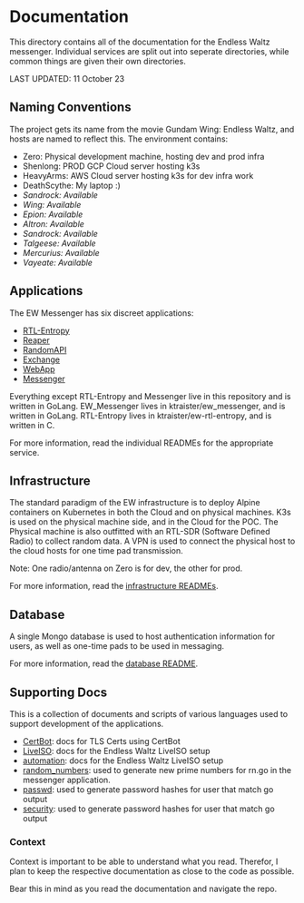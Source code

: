 # Documentation
This directory contains all of the documentation for the Endless Waltz 
messenger. Individual services are split out into seperate directories, while 
common things are given their own directories. 

LAST UPDATED: 11 October 23

## Naming Conventions
The project gets its name from the movie Gundam Wing: Endless Waltz, and hosts
are named to reflect this. The environment contains:
  - Zero: Physical development machine, hosting dev and prod infra
  - Shenlong: PROD GCP Cloud server hosting k3s 
  - HeavyArms: AWS Cloud server hosting k3s for dev infra work
  - DeathScythe: My laptop :) 
  - *Sandrock: Available*
  - *Wing: Available*
  - *Epion: Available*
  - *Altron: Available*
  - *Sandrock: Available*
  - *Talgeese: Available*
  - *Mercurius: Available*
  - *Vayeate: Available*

## Applications
The EW Messenger has six discreet applications:
  - [RTL-Entropy](https://github.com/ktraister/ew-rtl-entropy) 
  - [Reaper](../endless_waltz/reaper/README.md)
  - [RandomAPI](../endless_waltz/random/README.md)
  - [Exchange](../endless_waltz/exchange/README.md)
  - [WebApp](../endless_waltz/webapp/README.md)
  - [Messenger](https://github.com/ktraister/ew_messenger)

Everything except RTL-Entropy and Messenger live in this repository and is 
written in GoLang.
EW_Messenger lives in ktraister/ew_messenger, and is written in GoLang.
RTL-Entropy lives in ktraister/ew-rtl-entropy, and is written in C.

For more information, read the individual READMEs for the appropriate service.

## Infrastructure
The standard paradigm of the EW infrastructure is to deploy Alpine containers 
on Kubernetes in both the Cloud and on physical machines. K3s is used on the 
physical machine side, and in the Cloud for the POC. The Physical machine is 
also outfitted with an RTL-SDR (Software Defined Radio) to collect random data.
A VPN is used to connect the physical host to the cloud hosts for one time pad
transmission.

Note: One radio/antenna on Zero is for dev, the other for prod. 

For more information, read the [infrastructure READMEs](../infra/README.md).

## Database
A single Mongo database is used to host authentication information for users, 
as well as one-time pads to be used in messaging. 

For more information, read the [database README](./database/README.md).

## Supporting Docs
This is a collection of documents and scripts of various languages used to 
support development of the applications.
  - [CertBot](./CertBot/README.md): docs for TLS Certs using CertBot
  - [LiveISO](./LiveISO/README.md): docs for the Endless Waltz LiveISO setup
  - [automation](./automation/README.md): docs for the Endless Waltz LiveISO setup
  - [random_numbers](./random_numbers/README.md): used to generate new prime numbers for rn.go in the messenger application. 
  - [passwd](./passwd/README.md): used to generate password hashes for user that match go output
  - [security](./security/README.md): used to generate password hashes for user that match go output

### Context
Context is important to be able to understand what you read. Therefor, I plan
to keep the respective documentation as close to the code as possible. 

Bear this in mind as you read the documentation and navigate the repo. 
